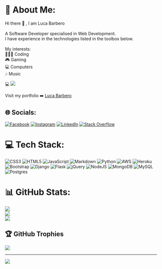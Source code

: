 # 💫 About Me:
Hi there 👋 , I am Luca Barbero<br><br>A Software Developer specialised in Web Development. <br>I have experience in the technologies listed in the toolbox below.<br><br>My interests:<br>👨🏻‍💻 Coding<br>🎮 Gaming<br>💻 Computers<br>🎶 Music<br>

 💻 ![](https://img.shields.io/badge/Apple-MacBook%20Pro%20M1%202021-orange)

Visit my portfolio ➡️  [Luca Barbero](https://funkybeppe.github.io/fullstack-resume/)


## 🌐 Socials:
[![Facebook](https://img.shields.io/badge/Facebook-%231877F2.svg?logo=Facebook&logoColor=white)](https://www.facebook.com/luca.barbero.79) [![Instagram](https://img.shields.io/badge/Instagram-%23E4405F.svg?logo=Instagram&logoColor=white)](https://instagram.com/barbe_is_in_the_air) [![LinkedIn](https://img.shields.io/badge/LinkedIn-%230077B5.svg?logo=linkedin&logoColor=white)](https://www.linkedin.com/in/luca-barbero-482576143) [![Stack Overflow](https://img.shields.io/badge/-Stackoverflow-FE7A16?logo=stack-overflow&logoColor=white)](https://stackoverflow.com/users/19935574/luca-barbero) 

# 💻 Tech Stack:
![CSS3](https://img.shields.io/badge/css3-%231572B6.svg?style=for-the-badge&logo=css3&logoColor=white) ![HTML5](https://img.shields.io/badge/html5-%23E34F26.svg?style=for-the-badge&logo=html5&logoColor=white) ![JavaScript](https://img.shields.io/badge/javascript-%23323330.svg?style=for-the-badge&logo=javascript&logoColor=%23F7DF1E) ![Markdown](https://img.shields.io/badge/markdown-%23000000.svg?style=for-the-badge&logo=markdown&logoColor=white) ![Python](https://img.shields.io/badge/python-3670A0?style=for-the-badge&logo=python&logoColor=ffdd54) ![AWS](https://img.shields.io/badge/AWS-%23FF9900.svg?style=for-the-badge&logo=amazon-aws&logoColor=white) ![Heroku](https://img.shields.io/badge/heroku-%23430098.svg?style=for-the-badge&logo=heroku&logoColor=white) ![Bootstrap](https://img.shields.io/badge/bootstrap-%23563D7C.svg?style=for-the-badge&logo=bootstrap&logoColor=white) ![Django](https://img.shields.io/badge/django-%23092E20.svg?style=for-the-badge&logo=django&logoColor=white) ![Flask](https://img.shields.io/badge/flask-%23000.svg?style=for-the-badge&logo=flask&logoColor=white) ![jQuery](https://img.shields.io/badge/jquery-%230769AD.svg?style=for-the-badge&logo=jquery&logoColor=white) ![NodeJS](https://img.shields.io/badge/node.js-6DA55F?style=for-the-badge&logo=node.js&logoColor=white) ![MongoDB](https://img.shields.io/badge/MongoDB-%234ea94b.svg?style=for-the-badge&logo=mongodb&logoColor=white) ![MySQL](https://img.shields.io/badge/mysql-%2300f.svg?style=for-the-badge&logo=mysql&logoColor=white) ![Postgres](https://img.shields.io/badge/postgres-%23316192.svg?style=for-the-badge&logo=postgresql&logoColor=white)
# 📊 GitHub Stats:
![](https://github-readme-stats.vercel.app/api?username=funkybeppe&theme=dark&hide_border=false&include_all_commits=true&count_private=false)<br/>
![](https://github-readme-streak-stats.herokuapp.com/?user=funkybeppe&theme=dark&hide_border=false)<br/>
![](https://github-readme-stats.vercel.app/api/top-langs/?username=funkybeppe&theme=dark&hide_border=false&include_all_commits=true&count_private=false&layout=compact)

## 🏆 GitHub Trophies
![](https://github-profile-trophy.vercel.app/?username=funkybeppe&theme=radical&no-frame=false&no-bg=true&margin-w=4)

---
[![](https://visitcount.itsvg.in/api?id=funkybeppe&icon=2&color=1)](https://visitcount.itsvg.in)

<!-- Proudly created with GPRM ( https://gprm.itsvg.in ) -->

